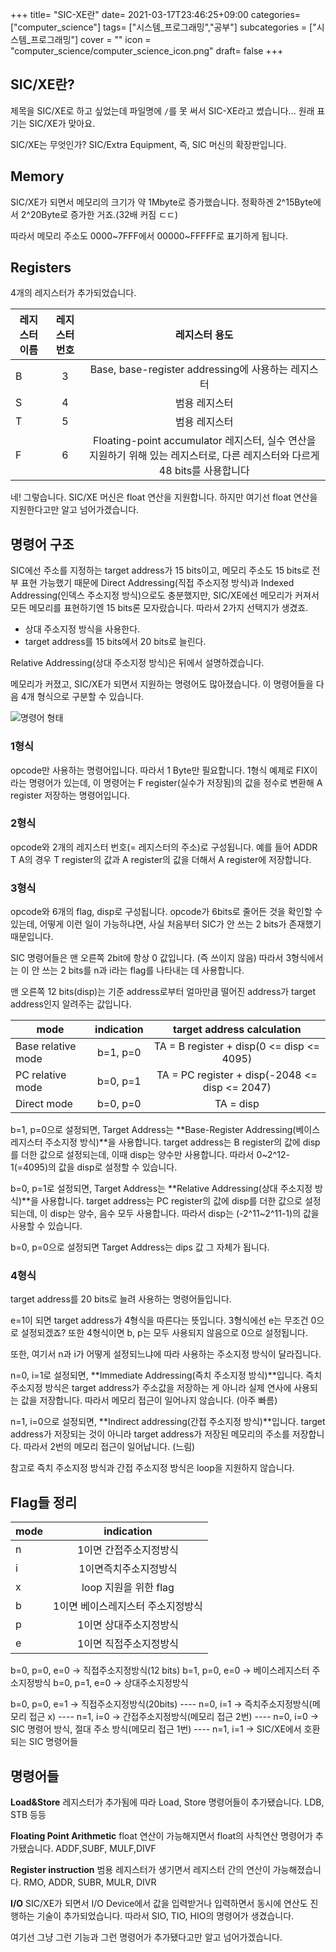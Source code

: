 +++
title= "SIC-XE란"
date= 2021-03-17T23:46:25+09:00
categories= ["computer_science"]
tags= ["시스템_프로그래밍","공부"]
subcategories = ["시스템_프로그래밍"]
cover = ""
icon = "computer_science/computer_science_icon.png"
draft= false
+++

## SIC/XE란?
제목을 SIC/XE로 하고 싶었는데 파일명에 `/`를 못 써서 SIC-XE라고 썼습니다... 원래 표기는 SIC/XE가 맞아요.

SIC/XE는 무엇인가? SIC/Extra Equipment, 즉, SIC 머신의 확장판입니다.

## Memory
SIC/XE가 되면서 메모리의 크기가 약 1Mbyte로 증가했습니다. 정확하겐 2^15Byte에서 2^20Byte로 증가한 거죠.(32배 커짐 ㄷㄷ)

따라서 메모리 주소도 0000~7FFF에서 00000~FFFFF로 표기하게 됩니다.

## Registers

4개의 레지스터가 추가되었습니다.

| 레지스터 이름 | 레지스터 번호 | 레지스터 용도 |
|---|:---:|:---:|
| B | 3 | Base, base-register addressing에 사용하는 레지스터 |
| S | 4 | 범용 레지스터 |
| T | 5 | 범용 레지스터 |
| F | 6 | Floating-point accumulator 레지스터, 실수 연산을 지원하기 위해 있는 레지스터로, 다른 레지스터와 다르게 48 bits를 사용합니다 |

네! 그렇습니다. SIC/XE 머신은 float 연산을 지원합니다. 하지만 여기선 float 연산을 지원한다고만 알고 넘어가겠습니다.

## 명령어 구조

SIC에선 주소를 지정하는 target address가 15 bits이고, 메모리 주소도 15 bits로 전부 표현 가능했기 때문에 Direct Addressing(직접 주소지정 방식)과 Indexed Addressing(인덱스 주소지정 방식)으로도 충분했지만, SIC/XE에선 메모리가 커져서 모든 메모리를 표현하기엔 15 bits론 모자랐습니다. 따라서 2가지 선택지가 생겼죠.

- 상대 주소지정 방식을 사용한다.
- target address를 15 bits에서 20 bits로 늘린다.

Relative Addressing(상대 주소지정 방식)은 뒤에서 설명하겠습니다.

메모리가 커졌고, SIC/XE가 되면서 지원하는 명령어도 많아졌습니다. 이 명령어들을 다음 4개 형식으로 구분할 수 있습니다.

![명령어 형태](../images/SIC-XE명령어-4형식-min.jpg)
### 1형식

opcode만 사용하는 명령어입니다. 따라서 1 Byte만 필요합니다.
1형식 예제로 FIX이라는 명령어가 있는데, 이 명령어는 F register(실수가 저장됨)의 값을 정수로 변환해 A register 저장하는 명령어입니다.


### 2형식

opcode와 2개의 레지스터 번호(= 레지스터의 주소)로 구성됩니다.
예를 들어 ADDR T A의 경우 T register의 값과 A register의 값을 더해서 A register에 저장합니다.

### 3형식

opcode와 6개의 flag, disp로 구성됩니다. opcode가 6bits로 줄어든 것을 확인할 수 있는데, 어떻게 이런 일이 가능하냐면, 사실 처음부터 SIC가 안 쓰는 2 bits가 존재했기 때문입니다.

SIC 명령어들은 맨 오른쪽 2bit에 항상 0 값입니다. (즉 쓰이지 않음) 따라서 3형식에서는 이 안 쓰는 2 bits를 n과 i라는 flag를 나타내는 데 사용합니다.

맨 오른쪽 12 bits(disp)는 기준 address로부터 얼마만큼 떨어진 address가 target address인지 알려주는 값입니다.

| mode | indication | target address calculation |
|---|:---:|:---:|
| Base relative mode | b=1, p=0 | TA = B register + disp(0 <= disp <= 4095) |
| PC relative mode | b=0, p=1 | TA = PC register + disp(-2048 <= disp <= 2047) |
| Direct mode | b=0, p=0 | TA = disp |


b=1, p=0으로 설정되면, Target Address는 **Base-Register Addressing(베이스 레지스터 주소지정 방식)**을 사용합니다. target address는 B register의 값에 disp를 더한 값으로 설정되는데, 이때 disp는 양수만 사용합니다. 따라서 0~2^12-1(=4095)의 값을 disp로 설정할 수 있습니다.

b=0, p=1로 설정되면, Target Address는 **Relative Addressing(상대 주소지정 방식)**을 사용합니다. target address는 PC register의 값에 disp를 더한 값으로 설정되는데, 이 disp는 양수, 음수 모두 사용합니다. 따라서 disp는 (-2^11~2^11-1)의 값을 사용할 수 있습니다.

b=0, p=0으로 설정되면 Target Address는 dips 값 그 자체가 됩니다.

### 4형식
target address를 20 bits로 늘려 사용하는 명령어들입니다.

e=1이 되면 target address가 4형식을 따른다는 뜻입니다. 3형식에선 e는 무조건 0으로 설정되겠죠? 또한 4형식이면 b, p는 모두 사용되지 않음으로 0으로 설정됩니다.

또한, 여기서 n과 i가 어떻게 설정되느냐에 따라 사용하는 주소지정 방식이 달라집니다.

n=0, i=1로 설정되면, **Immediate Addressing(즉치 주소지정 방식)**입니다. 즉치 주소지정 방식은 target address가 주소값을 저장하는 게 아니라 실제 연사에 사용되는 값을 저장합니다. 따라서 메모리 접근이 일어나지 않습니다. (아주 빠름)

n=1, i=0으로 설정되면, **Indirect addressing(간접 주소지정 방식)**입니다. target address가 저장되는 것이 아니라 target address가 저장된 메모리의 주소를 저장합니다. 따라서 2번의 메모리 접근이 일어납니다. (느림)

참고로 즉치 주소지정 방식과 간접 주소지정 방식은 loop을 지원하지 않습니다.

## Flag들 정리
| mode | indication |
|---|:---:|
| n | 1이면 간접주소지정방식 |
| i | 1이면즉치주소지정방식 |
| x | loop 지원을 위한 flag |
| b | 1이면 베이스레지스터 주소지정방식  |
| p | 1이면 상대주소지정방식 |
| e | 1이면 직접주소지정방식 |

b=0, p=0, e=0 -> 직접주소지정방식(12 bits)
b=1, p=0, e=0 -> 베이스레지스터 주소지정방식
b=0, p=1, e=0 -> 상대주소지정방식

b=0, p=0, e=1 -> 직접주소지정방식(20bits)
----    n=0, i=1 -> 즉치주소지정방식(메모리 접근 x)
----    n=1, i=0 -> 간접주소지정방식(메모리 접근 2번)
----    n=0, i=0 -> SIC 명령어 방식, 절대 주소 방식(메모리 접근 1번)
----    n=1, i=1 -> SIC/XE에서 호환되는 SIC 명령어들

## 명령어들

**Load&Store**
레지스터가 추가됨에 따라 Load, Store 명령어들이 추가됐습니다.
LDB, STB 등등

**Floating Point Arithmetic**
float 연산이 가능해지면서 float의 사칙연산 명령어가 추가됐습니다.
ADDF,SUBF, MULF,DIVF

**Register instruction**
범용 레지스터가 생기면서 레지스터 간의 연산이 가능해졌습니다.
RMO, ADDR, SUBR, MULR, DIVR

**I/O**
SIC/XE가 되면서 I/O Device에서 값을 입력받거나 입력하면서 동시에 연산도 진행하는 기술이 추가되었습니다. 따라서 SIO, TIO, HIO의 명령어가 생겼습니다.


여기선 그냥 그런 기능과 그런 명령어가 추가됐다고만 알고 넘어가겠습니다.
